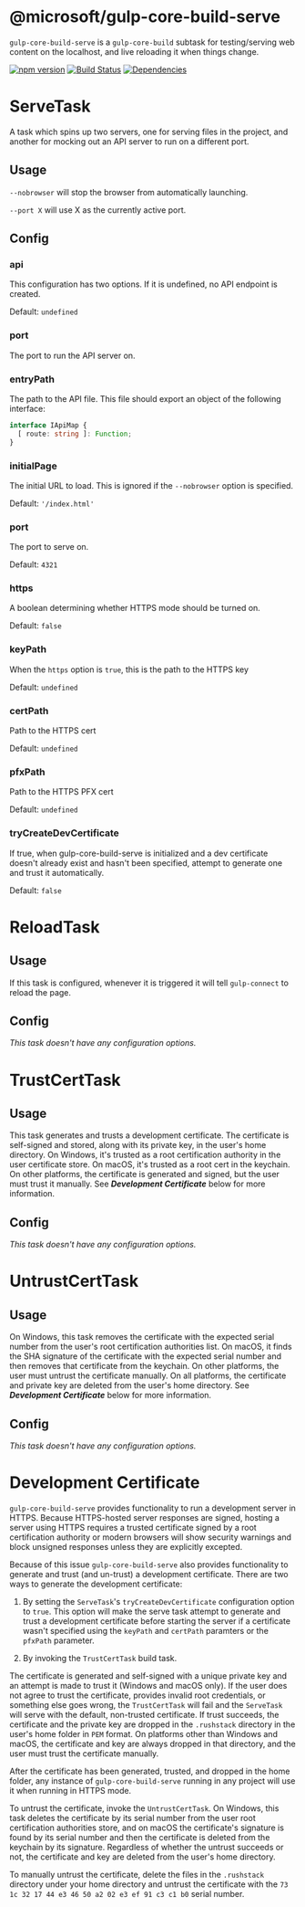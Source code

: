 # @microsoft/gulp-core-build-serve


`gulp-core-build-serve` is a `gulp-core-build` subtask for testing/serving web content on the localhost, and live reloading it when things change.

[![npm version](https://badge.fury.io/js/%40microsoft%2Fgulp-core-build-serve.svg)](https://badge.fury.io/js/%40microsoft%2Fgulp-core-build-serve)
[![Build Status](https://travis-ci.org/Microsoft/gulp-core-build-serve.svg?branch=master)](https://travis-ci.org/Microsoft/gulp-core-build-serve) [![Dependencies](https://david-dm.org/Microsoft/gulp-core-build-serve.svg)](https://david-dm.org/Microsoft/gulp-core-build-serve)

# ServeTask
A task which spins up two servers, one for serving files in the project, and another for
mocking out an API server to run on a different port.

## Usage
`--nobrowser` will stop the browser from automatically launching.

`--port X` will use X as the currently active port.

## Config
### api
This configuration has two options. If it is undefined, no API endpoint is created.

Default: `undefined`

### port
The port to run the API server on.

### entryPath
The path to the API file. This file should export an object of the following interface:

```typescript
interface IApiMap {
  [ route: string ]: Function;
}
```

### initialPage
The initial URL to load. This is ignored if the `--nobrowser` option is specified.

Default: `'/index.html'`

### port
The port to serve on.

Default: `4321`

### https
A boolean determining whether HTTPS mode should be turned on.

Default: `false`

### keyPath
When the `https` option is `true`, this is the path to the HTTPS key

Default: `undefined`

### certPath
Path to the HTTPS cert

Default: `undefined`

### pfxPath
Path to the HTTPS PFX cert

Default: `undefined`

### tryCreateDevCertificate
If true, when gulp-core-build-serve is initialized and a dev certificate doesn't already exist and hasn't been
specified, attempt to generate one and trust it automatically.

Default: `false`

# ReloadTask
## Usage
If this task is configured, whenever it is triggered it will tell `gulp-connect` to reload the page.

## Config
*This task doesn't have any configuration options.*

# TrustCertTask
## Usage
This task generates and trusts a development certificate. The certificate is self-signed
and stored, along with its private key, in the user's home directory. On Windows, it's
trusted as a root certification authority in the user certificate store. On macOS, it's
trusted as a root cert in the keychain. On other platforms, the certificate is generated
and signed, but the user must trust it manually. See ***Development Certificate*** below for
more information.

## Config
*This task doesn't have any configuration options.*

# UntrustCertTask
## Usage
On Windows, this task removes the certificate with the expected serial number from the user's
root certification authorities list. On macOS, it finds the SHA signature of the certificate
with the expected serial number and then removes that certificate from the keychain. On
other platforms, the user must untrust the certificate manually. On all platforms,
the certificate and private key are deleted from the user's home directory. See
***Development Certificate*** below for more information.

## Config
*This task doesn't have any configuration options.*

# Development Certificate

`gulp-core-build-serve` provides functionality to run a development server in HTTPS. Because
HTTPS-hosted server responses are signed, hosting a server using HTTPS requires a trusted certificate
signed by a root certification authority or modern browsers will show security warnings and block
unsigned responses unless they are explicitly excepted.

Because of this issue `gulp-core-build-serve` also provides functionality to generate and trust
(and un-trust) a development certificate. There are two ways to generate the development certificate:

1. By setting the `ServeTask`'s `tryCreateDevCertificate` configuration option to `true`. This option
will make the serve task attempt to generate and trust a development certificate before starting the
server if a certificate wasn't specified using the `keyPath` and `certPath` paramters or the `pfxPath`
parameter.

2. By invoking the `TrustCertTask` build task.

The certificate is generated and self-signed with a unique private key and an attempt is made to trust
it (Windows and macOS only). If the user does not agree to trust the certificate, provides invalid root
credentials, or something else goes wrong, the `TrustCertTask` will fail and the `ServeTask` will serve
with the default, non-trusted certificate. If trust succeeds, the certificate and the private key are
dropped in the `.rushstack` directory in the user's home folder in `PEM` format. On platforms
other than Windows and macOS, the certificate and key are always dropped in that directory, and the user
must trust the certificate manually.

After the certificate has been generated, trusted, and dropped in the home folder, any instance of
`gulp-core-build-serve` running in any project will use it when running in HTTPS mode.

To untrust the certificate, invoke the `UntrustCertTask`. On Windows, this task deletes the certificate
by its serial number from the user root certification authorities store, and on macOS the certificate's
signature is found by its serial number and then the certificate is deleted from the keychain by its
signature. Regardless of whether the untrust succeeds or not, the certificate and key are deleted
from the user's home directory.

To manually untrust the certificate, delete the files in the `.rushstack` directory under your
home directory and untrust the certificate with the
`73 1c 32 17 44 e3 46 50 a2 02 e3 ef 91 c3 c1 b0` serial number.
